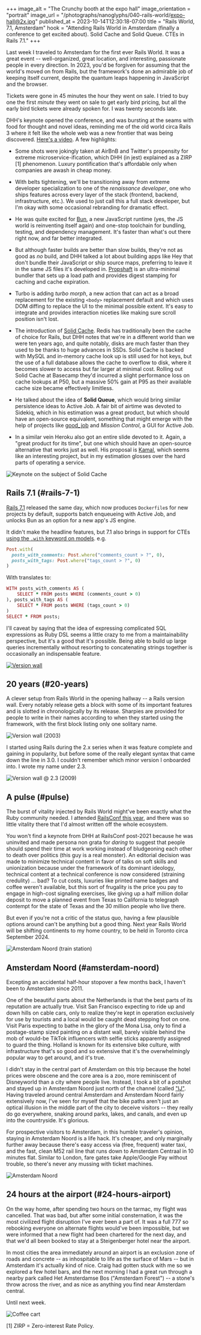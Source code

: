 +++
image_alt = "The Crunchy booth at the expo hall"
image_orientation = "portrait"
image_url = "/photographs/nanoglyphs/040-rails-world/expo-hall@2x.jpg"
published_at = 2023-10-14T12:30:18-07:00
title = "Rails World, 7.1, Amsterdam"
hook = "Attending Rails World in Amsterdam (finally a conference to get excited about). Solid Cache and Solid Queue. CTEs in Rails 7.1."
+++

Last week I traveled to Amsterdam for the first ever Rails World. It was a great event -- well-organized, great location, and interesting, passionate people in every direction. In 2023, you'd be forgiven for assuming that the world's moved on from Rails, but the framework's done an admirable job of keeping itself current, despite the quantum leaps happening in JavaScript and the browser.

Tickets were gone in 45 minutes the hour they went on sale. I tried to buy one the first _minute_ they went on sale to get early bird pricing, but all the early bird tickets were already spoken for. I was twenty seconds late.

DHH's keynote opened the conference, and was bursting at the seams with food for thought and novel ideas, reminding me of the old world circa Rails 3 where it felt like the whole web was a new frontier that was being discovered. [Here's a video](https://www.youtube.com/watch?v=iqXjGiQ_D-A). A few highlights:

* Some shots were jokingly taken at AirBnB and Twitter's propensity for extreme microservice-ification, which DHH (in jest) explained as a ZIRP [1] phenomenon. Luxury pontification that's affordable only when companies are awash in cheap money.

* With belts tightening, we'll be transitioning away from extreme developer specialization to one of the _renaissance developer_, one who ships features across every layer of the stack (frontend, backend, infrastructure, etc.). We used to just call this a full stack developer, but I'm okay with some occasional rebranding for dramatic effect.

* He was quite excited for [Bun](https://bun.sh/), a new JavaScript runtime (yes, the JS world is reinventing itself again) and one-stop toolchain for bundling, testing, and dependency management. It's faster than what's out there right now, and far better integrated.

* But although faster builds are better than slow builds, they're not as good as _no_ build, and DHH talked a lot about building apps like Hey that don't bundle their JavaScript or ship source maps, preferring to leave it in the same JS files it's developed in. [Propshaft](https://github.com/rails/propshaft) is an ultra-minimal bundler that sets up a load path and provides digest stamping for caching and cache expiration.

* Turbo is adding _turbo morph_, a new action that can act as a broad replacement for the existing `<body>` replacement default and which uses DOM diffing to replace the UI to the minimal possible extent. It's easy to integrate and provides interaction niceties like making sure scroll position isn't lost.

* The introduction of [Solid Cache](https://github.com/rails/solid_cache). Redis has traditionally been the cache of choice for Rails, but DHH notes that we're in a different world than we were ten years ago, and quite notably, disks are much faster than they used to be thanks to huge advances in SSDs. Solid Cache is backed with MySQL and in-memory cache look up is still used for hot keys, but the use of a full database allows the cache to overflow to disk, where it becomes slower to access but far larger at minimal cost. Rolling out Solid Cache at Basecamp they'd incurred a slight performance loss on cache lookups at P50, but a massive 50% gain at P95 as their available cache size became effectively limitless.

* He talked about the idea of **Solid Queue**, which would bring similar persistence ideas to Active Job. A fair bit of airtime was devoted to Sidekiq, which in his estimation was a great product, but which should have an open-source equivalent, something that might emerge with the help of projects like [good_job](https://github.com/bensheldon/good_job) and _Mission Control_, a GUI for Active Job.

* In a similar vein Heroku also got an entire slide devoted to it. Again, a "great product for its time", but one which should have an open-source alternative that works just as well. His proposal is [Kamal](https://kamal-deploy.org/), which seems like an interesting project, but in my estimation glosses over the hard parts of operating a service.

<img src="/photographs/nanoglyphs/040-rails-world/keynote-solid-cache@2x.jpg" alt="Keynote on the subject of Solid Cache" class="wide" loading="lazy">

## Rails 7.1 (#rails-7-1)

[Rails 7.1](https://rubyonrails.org/2023/10/5/Rails-7-1-0-has-been-released) released the same day, which now produces `Dockerfile`s for new projects by default, supports batch enqueueing with Active Job, and unlocks Bun as an option for a new app's JS engine.

It didn't make the headline features, but 7.1 also brings in support for CTEs [using the `.with` keyword on models](https://github.com/rails/rails/pull/37944). e.g.

``` ruby
Post.with(
  posts_with_comments: Post.where("comments_count > ?", 0),
  posts_with_tags: Post.where("tags_count > ?", 0)
)
```

With translates to:

``` ruby
WITH posts_with_comments AS (
    SELECT * FROM posts WHERE (comments_count > 0)
), posts_with_tags AS (
    SELECT * FROM posts WHERE (tags_count > 0)
)
SELECT * FROM posts;
```

I'll caveat by saying that the idea of expressing complicated SQL expressions as Ruby DSL seems a little crazy to me from a maintainability perspective, but it's a good that it's possible. Being able to build up large queries incrementally without resorting to concatenating strings together is occasionally an indispensable feature.

<a href="/photographs/nanoglyphs/040-rails-world/version-wall@2x.jpg">
    <img src="/photographs/nanoglyphs/040-rails-world/version-wall@2x.jpg" alt="Version wall" class="wide" loading="lazy">
</a>

## 20 years (#20-years)

A clever setup from Rails World in the opening hallway -- a Rails version wall. Every notably release gets a block with some of its important features and is slotted in chronologically by its release. Sharpies are provided for people to write in their names according to when they started using the framework, with the first block listing only one solitary name.

<img src="/photographs/nanoglyphs/040-rails-world/version-wall-2003@2x.jpg" alt="Version wall (2003)" class="wide" loading="lazy">

I started using Rails during the 2.x series when it was feature complete and gaining in popularity, but before some of the really elegant syntax that came down the line in 3.0. I couldn't remember which minor version I onboarded into. I wrote my name under 2.3.

<img src="/photographs/nanoglyphs/040-rails-world/version-wall-2009@2x.jpg" alt="Version wall @ 2.3 (2009)" class="wide" loading="lazy">

## A pulse (#pulse)

The burst of vitality injected by Rails World might've been exactly what the Ruby community needed. I attended [RailsConf this year](/nanoglyphs/036-queues#railsconf), and there was so little vitality there that I'd almost written off the whole ecosystem.

You won't find a keynote from DHH at RailsConf post-2021 because he was uninvited and made persona non grata for _daring_ to suggest that people should spend their time at work working instead of bludgeoning each other to death over politics (this guy is a real monster). An editorial decision was made to minimize technical content in favor of talks on soft skills and unionization because under the framework of its dominant ideology, technical content at a technical conference is now considered (straining credulity) ... bad? To cut costs, luxuries like printed name badges and coffee weren't available, but this sort of frugality is the price you pay to engage in high-cost signaling exercises, like giving up a half million dollar deposit to move a planned event from Texas to California to telegraph contempt for the state of Texas and the 30 million people who live there.

But even if you're not a critic of the status quo, having a few plausible options around can't be anything but a good thing. Next year Rails World will be shifting continents to my home country, to be held in Toronto circa September 2024.

<img src="/photographs/nanoglyphs/040-rails-world/noord-1@2x.jpg" alt="Amsterdam Noord (train station)" class="wide" loading="lazy">

## Amsterdam Noord (#amsterdam-noord)

Excepting an accidental half-hour stopover a few months back, I haven't been to Amsterdam since 2011.

One of the beautiful parts about the Netherlands is that the best parts of its reputation are actually true. Visit San Francisco expecting to ride up and down hills on cable cars, only to realize they're kept in operation exclusively for use by tourists and a local would be caught dead stepping foot on one. Visit Paris expecting to bathe in the glory of the Mona Lisa, only to find a postage-stamp sized painting on a distant wall, barely visible behind the mob of would-be TikTok influencers with selfie sticks apparently assigned to guard the thing. Holland is known for its extensive bike culture, with infrastructure that's so good and so extensive that it's the overwhelmingly popular way to get around, and it's true.

I didn't stay in the central part of Amsterdam on this trip because the hotel prices were obscene and the core area is a zoo, more reminiscent of Disneyworld than a city where people live. Instead, I took a bit of a potshot and stayed up in Amsterdam Noord just north of the channel (called ["IJ"](https://en.wikipedia.org/wiki/IJ_(Amsterdam\))). Having traveled around central Amsterdam and Amsterdam Noord fairly extensively now, I've seen for myself that the bike paths aren't just an optical illusion in the middle part of the city to deceive visitors -- they really do go everywhere, snaking around parks, lakes, and canals, and even up into the countryside. It's glorious.

For prospective visitors to Amsterdam, in this humble traveler's opinion, staying in Amsterdam Noord is a life hack. It's cheaper, and only marginally further away because there's easy access via (free, frequent) water taxi, and the fast, clean M52 rail line that runs down to Amsterdam Centraal in 10 minutes flat. Similar to London, fare gates take Apple/Google Pay without trouble, so there's never any mussing with ticket machines.

<img src="/photographs/nanoglyphs/040-rails-world/noord-2@2x.jpg" alt="Amsterdam Noord" class="wide" loading="lazy">

## 24 hours at the airport (#24-hours-airport)

On the way home, after spending two hours on the tarmac, my flight was cancelled. That was bad, but after some initial consternation, it was the most civilized flight disruption I've ever been a part of. It was a full 777 so rebooking everyone on alternate flights would've been impossible, but we were informed that a new flight had been chartered for the next day, and that we'd all been booked to stay at a Steigenberger hotel near the airport.

In most cities the area immediately around an airport is an exclusion zone of roads and concrete -- as inhospitable to life as the surface of Mars -- but in Amsterdam it's actually kind of nice. Craig had gotten stuck with me so we explored a few hotel bars, and the next morning I had a great run through a nearby park called Het Amsterdamse Bos ("Amsterdam Forest") -- a stone's throw across the river, and as nice as anything you find near Amsterdam central.

Until next week.

<img src="/photographs/nanoglyphs/040-rails-world/coffee-cart@2x.jpg" alt="Coffee cart" class="wide" loading="lazy">

[1] ZIRP = Zero-interest Rate Policy.
